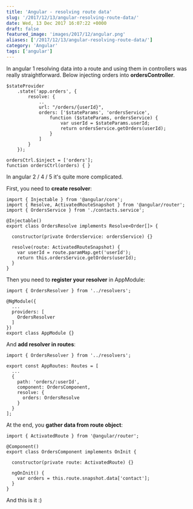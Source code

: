 ```yaml
---
title: 'Angular - resolving route data'
slug: '/2017/12/13/angular-resolving-route-data/'
date: Wed, 13 Dec 2017 16:07:22 +0000
draft: false
featured_image: 'images/2017/12/angular.png'
aliases: ['/2017/12/13/angular-resolving-route-data/']
category: 'Angular'
tags: ['angular']
---
```


In angular 1 resolving data into a route and using them in controllers was really straightforward. Below injecting orders into **ordersController**.
```
$stateProvider
    .state('app.orders', {
        resolve: {
            ..
            url: "/orders/{userId}",
            orders: ['$stateParams', 'ordersService',
                function ($stateParams, ordersService) {
                    var userId = $stateParams.userId;
                    return ordersService.getOrders(userId);
                }
            ]
        }
    });

ordersCtrl.$inject = ['orders'];
function ordersCtrl(orders) { }

```
In angular 2 / 4 / 5 it's quite more complicated.

First, you need to **create resolver**:
```
import { Injectable } from '@angular/core';
import { Resolve, ActivatedRouteSnapshot } from '@angular/router';
import { OrdersService } from './contacts.service';

@Injectable()
export class OrdersResolve implements Resolve<Order[]> {

  constructor(private OrdersService: ordersService) {}

  resolve(route: ActivatedRouteSnapshot) {
    var userId = route.paramMap.get('userId');
    return this.ordersService.getOrders(userId);
  }
}
```
Then you need to **register your resolver** in AppModule:
```
import { OrdersResolver } from '../resolvers';

@NgModule({
  ...
  providers: [
    OrdersResolver
  ]
})
export class AppModule {}
```
And **add resolver in routes**:
```
import { OrdersResolver } from '../resolvers';

export const AppRoutes: Routes = [
  ...
  { 
    path: 'orders/:userId',
    component: OrdersComponent,
    resolve: {
      orders: OrdersResolve
    }
  }
];
```
At the end, you **gather data from route object**:
```
import { ActivatedRoute } from '@angular/router';

@Component()
export class OrdersComponent implements OnInit {

  constructor(private route: ActivatedRoute) {}

  ngOnInit() {
    var orders = this.route.snapshot.data['contact'];
  }
}
```
And this is it :)